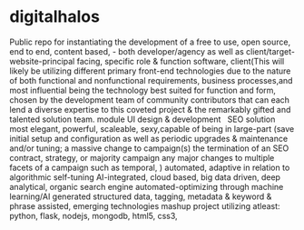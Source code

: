 # digitalhalos
Public repo for instantiating the development of a free to use, open source, end to end, content based,  - both developer/agency as well as client/target-website-principal facing, specific role & function software,  client(This will likely be utilizing different primary front-end technologies due to the nature of both functional and nonfunctional requirements, business processes,and most influential being the technology best suited for function and form, chosen by the <hopefully soon to be expanding as of the date of this prologue> development team of community contributors that can each lend a diverse expertise to this coveted project & the remarkably gifted and talented solution team. module UI design & development   SEO solution most elegant, powerful, scaleable, sexy,capable of being in large-part (save initial setup and configuration as well as periodic upgrades & maintenance and/or tuning; a massive change to campaign(s) the termination of an SEO contract, strategy, or majority campaign  any major changes to multiple facets of a campaign such as temporal,  )  automated, adaptive in relation to algorithmic self-tuning  AI-integrated, cloud based, big data driven, deep analytical, organic search engine automated-optimizing through machine learning/AI generated structured data, tagging, metadata &amp; keyword &amp; phrase assisted,  emerging technologies mashup project utilizing atleast: python, flask, nodejs, mongodb, html5, css3, 
